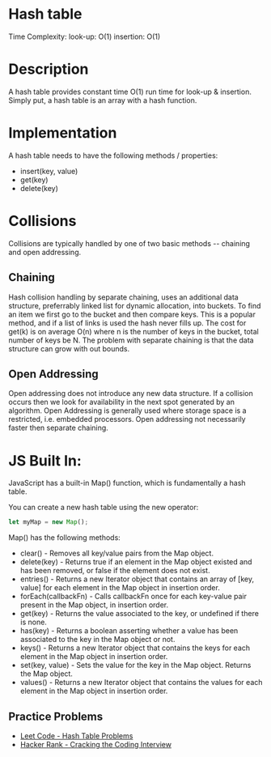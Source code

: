 # Hash table

Time Complexity:
look-up: O(1)
insertion: O(1)

# Description
A hash table provides constant time O(1) run time for look-up & insertion.
Simply put, a hash table is an array with a hash function.

# Implementation
A hash table needs to have the following methods / properties:
- insert(key, value)
- get(key)
- delete(key)

# Collisions
Collisions are typically handled by one of two basic methods -- chaining and open addressing.

## Chaining

Hash collision handling by separate chaining, uses an additional data structure, preferrably linked list for dynamic allocation, into buckets.
To find an item we first go to the bucket and then compare keys. This is a popular method, and if a list of links is used the hash never fills up. The cost for get(k) is on average O(n) where n is the number of keys in the bucket, total number of keys be N.
The problem with separate chaining is that the data structure can grow with out bounds.

## Open Addressing

Open addressing does not introduce any new data structure. If a collision occurs then we look for availability in the next spot generated by an algorithm. Open Addressing is generally used where storage space is a restricted, i.e. embedded processors. Open addressing not necessarily faster then separate chaining.

# JS Built In:
JavaScript has a built-in Map() function, which is fundamentally a hash table.

You can create a new hash table using the new operator:
``` JavaScript
let myMap = new Map();
```

Map() has the following methods:
- clear() - Removes all key/value pairs from the Map object.
- delete(key) - Returns true if an element in the Map object existed and has been removed, or false if the element does not exist.
- entries() - Returns a new Iterator object that contains an array of [key, value] for each element in the Map object in insertion order.
- forEach(callbackFn) - Calls callbackFn once for each key-value pair present in the Map object, in insertion order.
- get(key) - Returns the value associated to the key, or undefined if there is none.
- has(key) - Returns a boolean asserting whether a value has been associated to the key in the Map object or not.
- keys() - Returns a new Iterator object that contains the keys for each element in the Map object in insertion order.
- set(key, value) - Sets the value for the key in the Map object. Returns the Map object.
- values() - Returns a new Iterator object that contains the values for each element in the Map object in insertion order.

## Practice Problems
- [Leet Code - Hash Table Problems](https://leetcode.com/problemset/all/?topicSlugs=hash-table)
- [Hacker Rank - Cracking the Coding Interview](https://www.hackerrank.com/domains/tutorials/cracking-the-coding-interview)
